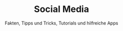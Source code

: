 ---
subtitle    : "Fakten, Tipps und Tricks, Tutorials und hilfreiche Apps"
title       : "Social Media"
meta_title  : "Social Media – Fakten, Tipps und Tricks, Tutorials und hilfreiche Apps"
---